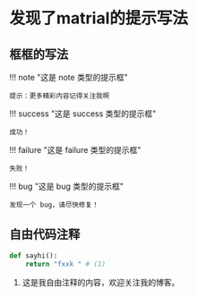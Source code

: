 # 发现了matrial的提示写法


## 框框的写法

!!! note "这是 note 类型的提示框"

    提示：更多精彩内容记得关注我啊

!!! success "这是 success 类型的提示框"

    成功！

!!! failure "这是 failure 类型的提示框"
 
    失败！

!!! bug "这是 bug 类型的提示框"
 
    发现一个 bug，请尽快修复！

## 自由代码注释

```python title='demo.py'
def sayhi():
    return "fxxk " # (1)
```

1. 这是我自由注释的内容，欢迎关注我的博客。


